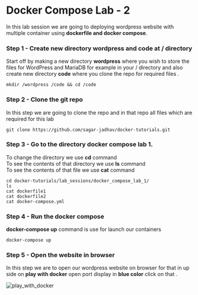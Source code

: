 # Docker Compose Lab - 2

In this lab session we are going to deploying wordpress website with multiple container using **dockerfile and docker compose**.

### Step 1 - Create new directory **wordpress** and **code** at / directory 
Start off by making a new directory **wordpress** where you wish to store the files for WordPress and MariaDB for example in your / directory and also create new directory **code** where you clone the repo for required files .
```
mkdir /wordpress /code && cd /code
```

### Step 2 - Clone the git repo 
In this step we are going to clone the repo and in that repo all files which are required for this lab 
```
git clone https://github.com/sagar-jadhav/docker-tutorials.git
```

### Step 3 - Go to the directory **docker compose lab 1**.
To change the directory we use **cd** command <br/>
To see the contents of that directory we use **ls** command <br/>
To see the contents of that file we use **cat** command 
```
cd docker-tutorials/lab_sessions/docker_compose_lab_1/
ls
cat dockerfile1
cat dockerfile2
cat docker-compose.yml
```

### Step 4 - Run the docker compose 
**docker-compose up** command is use for launch our containers
```
docker-compose up
```
### Step 5 - Open the website in browser
In this step we are to open our wordpress website on browser for that in up side on **play with docker** open port display in **blue color** click on that .

![play_with_docker](../images/labs_required/13.png)
